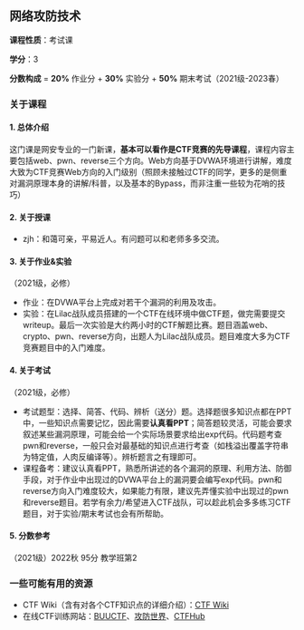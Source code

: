 ## 网络攻防技术

**课程性质**：考试课

**学分**：3

**分数构成** = **20%** 作业分 + **30%** 实验分 + **50%** 期末考试（2021级-2023春）

### 关于课程

#### 1. 总体介绍

这门课是网安专业的一门新课，**基本可以看作是CTF竞赛的先导课程**，课程内容主要包括web、pwn、reverse三个方向。Web方向基于DVWA环境进行讲解，难度大致为CTF竞赛Web方向的入门级别（照顾未接触过CTF的同学，更多的是侧重对漏洞原理本身的讲解/科普，以及基本的Bypass，而非注重一些较为花哨的技巧）



#### 2. 关于授课

- zjh：和蔼可亲，平易近人。有问题可以和老师多多交流。



#### 3. 关于作业&实验

（2021级，必修）

- 作业：在DVWA平台上完成对若干个漏洞的利用及攻击。
- 实验：在Lilac战队成员搭建的一个CTF在线环境中做CTF题，做完需要提交writeup。最后一次实验是大约两小时的CTF解题比赛。题目涵盖web、crypto、pwn、reverse方向，出题人为Lilac战队成员。题目难度大多为CTF竞赛题目中的入门难度。



#### 4. 关于考试

（2021级，必修）

- 考试题型：选择、简答、代码、辨析（送分）题。选择题很多知识点都在PPT中，一些知识点需要记忆，因此需要**认真看PPT**；简答题较灵活，可能会要求叙述某些漏洞原理，可能会给一个实际场景要求给出exp代码。代码题考查pwn和reverse，一般只会对最基础的知识点进行考查（如栈溢出覆盖字符串为特定值，人肉反编译等）。辨析题言之有理即可。
- 课程备考：建议认真看PPT，熟悉所讲述的各个漏洞的原理、利用方法、防御手段，对于作业中出现过的DVWA平台上的漏洞要会编写exp代码。pwn和reverse方向入门难度较大，如果能力有限，建议先弄懂实验中出现过的pwn和reverse题目。若学有余力/希望进入CTF战队，可以趁此机会多多练习CTF题目，对于实验/期末考试也会有所帮助。



#### 5. 分数参考

（2021级）2022秋 95分 教学班第2



### 一些可能有用的资源

- CTF Wiki（含有对各个CTF知识点的详细介绍）：[CTF Wiki](https://ctf-wiki.org/)
- 在线CTF训练网站：[BUUCTF](https://buuoj.cn/)、[攻防世界](https://adworld.xctf.org.cn/)、[CTFHub](https://www.ctfhub.com/)



